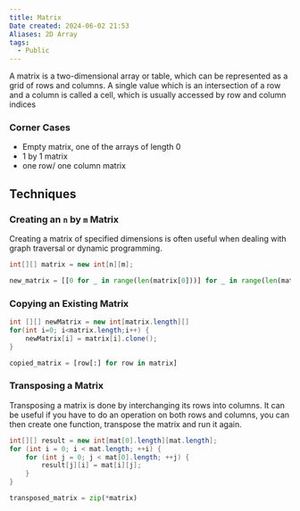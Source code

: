 ```yaml
---
title: Matrix
Date created: 2024-06-02 21:53
Aliases: 2D Array
tags: 
  - Public
---
```


A matrix is a two-dimensional array or table, which can be represented as a grid of rows and columns. A single value which is an intersection of a row and a column is called a cell, which is usually accessed by row and column indices

### Corner Cases
- Empty matrix, one of the arrays of length 0
- 1 by 1 matrix
- one row/ one column matrix

## Techniques

### Creating an `n` by `m` Matrix
Creating a matrix of specified dimensions is often useful when dealing with graph traversal or dynamic programming.

```Java
int[][] matrix = new int[n][m];
```

```python
new_matrix = [[0 for _ in range(len(matrix[0]))] for _ in range(len(matrix))]
```
### Copying an Existing Matrix
```Java
int [][] newMatrix = new int[matrix.length][]
for(int i=0; i<matrix.length;i++) {
	newMatrix[i] = matrix[i].clone();
}
```

```python
copied_matrix = [row[:] for row in matrix]
```

### Transposing a Matrix
Transposing a matrix is done by interchanging its rows into columns. It can be useful if you have to do an operation on both rows and columns, you can then create one function, transpose the matrix and run it again.
```java
int[][] result = new int[mat[0].length][mat.length];
for (int i = 0; i < mat.length; ++i) {
	for (int j = 0; j < mat[0].length; ++j) {
		result[j][i] = mat[i][j];
	}
}
```


```python
transposed_matrix = zip(*matrix)
```